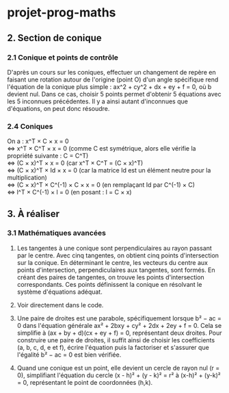 # projet-prog-maths

## 2. Section de conique
### 2.1 Conique et points de contrôle
D'après un cours sur les coniques, effectuer un changement de repère en faisant une rotation autour de l'origine (point O) d'un angle spécifique rend l'équation de la conique plus simple : ax^2 + cy^2 + dx + ey + f = 0, où b devient nul. Dans ce cas, choisir 5 points permet d'obtenir 5 équations avec les 5 inconnues précédentes. Il y a ainsi autant d'inconnues que d'équations, on peut donc résoudre.

### 2.4 Coniques
On a :
x^T × C × x = 0
<br><=> x^T × C^T × x = 0 (comme C est symétrique, alors elle vérifie la propriété suivante : C = C^T)
<br><=> (C × x)^T × x = 0 (car x^T × C^T = (C × x)^T)
<br><=> (C × x)^T × Id × x = 0 (car la matrice Id est un élément neutre pour la multiplication)
<br><=> (C × x)^T × C^(-1) × C × x = 0 (en remplaçant Id par C^(-1) × C)
<br><=> l^T × C^(-1) × l = 0 (en posant : l = C × x)

## 3. À réaliser

### 3.1 Mathématiques avancées

1) Les tangentes à une conique sont perpendiculaires au rayon passant par le centre. Avec cinq tangentes, on obtient cinq points d'intersection sur la conique. En déterminant le centre, les vecteurs du centre aux points d'intersection, perpendiculaires aux tangentes, sont formés. En créant des paires de tangentes, on trouve les points d'intersection correspondants. Ces points définissent la conique en résolvant le système d'équations adéquat.

2) Voir directement dans le code.

3) Une paire de droites est une parabole, spécifiquement lorsque b² − ac = 0 dans l'équation générale ax² + 2bxy + cy² + 2dx + 2ey + f = 0. Cela se simplifie à (ax + by + d)(cx + ey + f) = 0, représentant deux droites. Pour construire une paire de droites, il suffit ainsi de choisir les coefficients (a, b, c, d, e et f), écrire l'équation puis la factoriser et s'assurer que l'égalité b² − ac = 0 est bien vérifiée.

4) Quand une conique est un point, elle devient un cercle de rayon nul (r = 0), simplifiant l'équation du cercle (x - h)² + (y - k)² = r² à (x-h)² + (y-k)² = 0, représentant le point de coordonnées (h,k).
